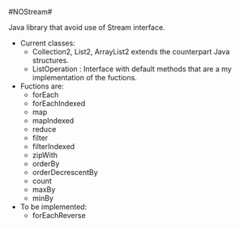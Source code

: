 #NOStream#

Java library that avoid use of Stream interface.

* Current classes: <br />
   * Collection2, List2, ArrayList2 extends the counterpart Java structures. <br />
   * ListOperation : Interface with default methods that are a my implementation of the fuctions. <br />
 * Fuctions are: <br />
   * forEach<br />
   * forEachIndexed<br />
   * map<br />
   * mapIndexed<br />
   * reduce<br />
   * filter<br />
   * filterIndexed<br />
   * zipWith<br />
   * orderBy<br />
   * orderDecrescentBy<br />
   * count<br />
   * maxBy<br />
   * minBy<br />
 * To be implemented:<br />
   * forEachReverse<br />
